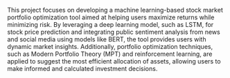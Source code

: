 This project focuses on developing a machine learning-based stock market portfolio optimization tool 
aimed at helping users maximize returns while minimizing risk.
By leveraging a deep learning model, such as LSTM, 
for stock price prediction and integrating public sentiment analysis from news and social media using models like BERT, 
the tool provides users with dynamic market insights. 
Additionally, portfolio optimization techniques, such as Modern Portfolio Theory (MPT) and reinforcement learning,
are applied to suggest the most efficient allocation of assets, allowing users to make informed and calculated investment decisions.
